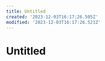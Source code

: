 ```yaml
---
title: Untitled
created: '2023-12-03T16:17:26.505Z'
modified: '2023-12-03T16:17:26.521Z'
---
```


# Untitled

